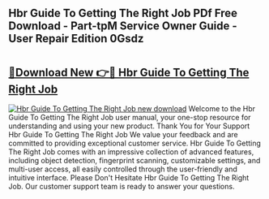 ## Hbr Guide To Getting The Right Job PDf Free Download - Part-tpM Service Owner Guide - User Repair Edition 0Gsdz

# <h2><a href="http://bc54779.oget.top/?id=Hbr+Guide+To+Getting+The+Right+Job">🔗Download New 👉🔴 Hbr Guide To Getting The Right Job</a></h2>

[![Hbr Guide To Getting The Right Job new download](https://i.imgur.com/5g1atiW.png)](http://bc54779.oget.top/?id=Hbr+Guide+To+Getting+The+Right+Job)
Welcome to the Hbr Guide To Getting The Right Job user manual, your one-stop resource for understanding and using your new product. Thank You for Your Support Hbr Guide To Getting The Right Job We value your feedback and are committed to providing exceptional customer service. Hbr Guide To Getting The Right Job comes with an impressive collection of advanced features, including object detection, fingerprint scanning, customizable settings, and multi-user access, all easily controlled through the user-friendly and intuitive interface. Please Don't Hesitate Hbr Guide To Getting The Right Job. Our customer support team is ready to answer your questions.
